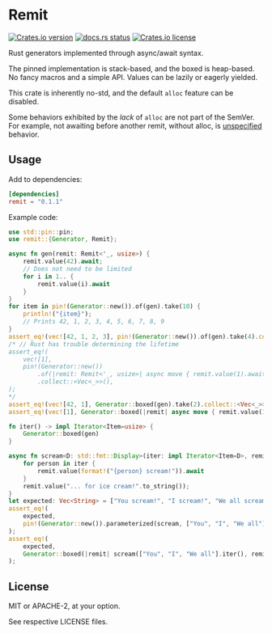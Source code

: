 
# Remit

[![Crates.io version](https://img.shields.io/crates/v/remit.svg)](https://crates.io/crates/remit)
[![docs.rs status](https://docs.rs/remit/badge.svg)](https://docs.rs/remit)
[![Crates.io license](https://img.shields.io/crates/l/remit.svg)](https://crates.io/crates/remit)

Rust generators implemented through async/await syntax.

The pinned implementation is stack-based, and the boxed is heap-based.
No fancy macros and a simple API. Values can be lazily or eagerly yielded.

This crate is inherently no-std, and the default `alloc` feature can be disabled.

Some behaviors exhibited by the *lack* of `alloc` are not part of the SemVer.
For example, not awaiting before another remit, without alloc, is
[unspecified](https://doc.rust-lang.org/reference/behavior-not-considered-unsafe.html)
behavior.

## Usage

Add to dependencies:

```toml
[dependencies]
remit = "0.1.1"
```

Example code:
```rust
use std::pin::pin;
use remit::{Generator, Remit};

async fn gen(remit: Remit<'_, usize>) {
    remit.value(42).await;
    // Does not need to be limited
    for i in 1.. {
        remit.value(i).await
    }
}
for item in pin!(Generator::new()).of(gen).take(10) {
    println!("{item}");
    // Prints 42, 1, 2, 3, 4, 5, 6, 7, 8, 9
}
assert_eq!(vec![42, 1, 2, 3], pin!(Generator::new()).of(gen).take(4).collect::<Vec<_>>());
/* // Rust has trouble determining the lifetime
assert_eq!(
    vec![1],
    pin!(Generator::new())
        .of(|remit: Remit<'_, usize>| async move { remit.value(1).await; })
        .collect::<Vec<_>>(),
);
*/
assert_eq!(vec![42, 1], Generator::boxed(gen).take(2).collect::<Vec<_>>());
assert_eq!(vec![1], Generator::boxed(|remit| async move { remit.value(1).await; }).collect::<Vec<_>>());

fn iter() -> impl Iterator<Item=usize> {
    Generator::boxed(gen)
}

async fn scream<D: std::fmt::Display>(iter: impl Iterator<Item=D>, remit: Remit<'_, String>) {
    for person in iter {
        remit.value(format!("{person} scream!")).await
    }
    remit.value("... for ice cream!".to_string());
}
let expected: Vec<String> = ["You scream!", "I scream!", "We all scream!", "... for ice cream!"].iter().map(ToString::to_string).collect();
assert_eq!(
    expected,
    pin!(Generator::new()).parameterized(scream, ["You", "I", "We all"].iter()).collect::<Vec<String>>(),
);
assert_eq!(
    expected,
    Generator::boxed(|remit| scream(["You", "I", "We all"].iter(), remit)).collect::<Vec<String>>(),
);
```

## License

MIT or APACHE-2, at your option.

See respective LICENSE files.
